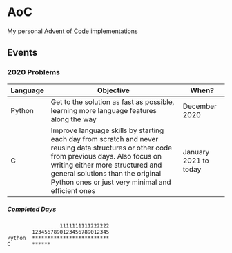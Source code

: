 # AoC
My personal [Advent of Code](https://adventofcode.com/) implementations
## Events
### 2020 Problems
Language|Objective|When?
--------|---------|-----
Python|Get to the solution as fast as possible, learning more language features along the way|December 2020
C|Improve language skills by starting each day from scratch and never reusing data structures or other code from previous days. Also focus on writing either more structured and general solutions than the original Python ones or just very minimal and efficient ones|January 2021 to today
##### Completed Days
                     1111111111222222
            1234567890123456789012345
    Python  *************************
    C       ******
